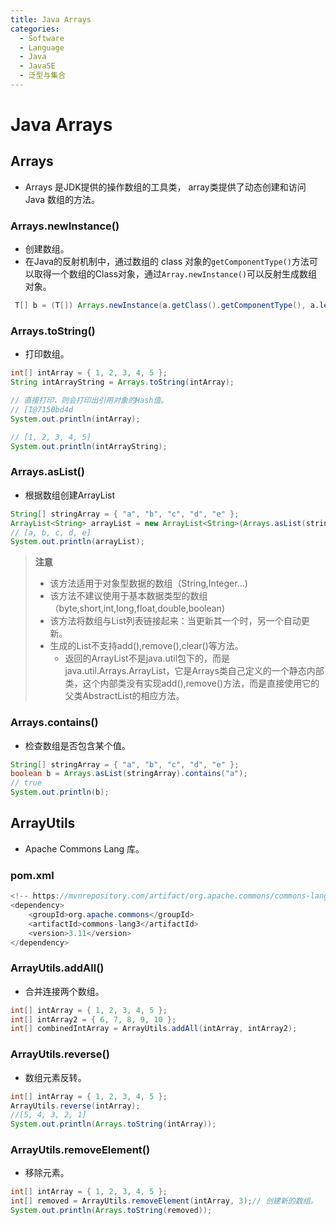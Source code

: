 ```yaml
---
title: Java Arrays
categories:
  - Software
  - Language
  - Java
  - JavaSE
  - 泛型与集合
---
```

# Java Arrays

## Arrays

- Arrays 是JDK提供的操作数组的工具类， array类提供了动态创建和访问 Java 数组的方法。

### Arrays.newInstance()

- 创建数组。
- 在Java的反射机制中，通过数组的 class 对象的`getComponentType()`方法可以取得一个数组的Class对象，通过`Array.newInstance()`可以反射生成数组对象。

```java
 T[] b = (T[]) Arrays.newInstance(a.getClass().getComponentType(), a.length);
```

### Arrays.toString()

- 打印数组。

```java
int[] intArray = { 1, 2, 3, 4, 5 };
String intArrayString = Arrays.toString(intArray);

// 直接打印，则会打印出引用对象的Hash值。
// [I@7150bd4d
System.out.println(intArray);

// [1, 2, 3, 4, 5]
System.out.println(intArrayString);
```

### Arrays.asList()

- 根据数组创建ArrayList

```java
String[] stringArray = { "a", "b", "c", "d", "e" };
ArrayList<String> arrayList = new ArrayList<String>(Arrays.asList(stringArray));
// [a, b, c, d, e]
System.out.println(arrayList);
```

> **注意**
>
> - 该方法适用于对象型数据的数组（String,Integer...)
> - 该方法不建议使用于基本数据类型的数组（byte,short,int,long,float,double,boolean)
> - 该方法将数组与List列表链接起来：当更新其一个时，另一个自动更新。
> - 生成的List不支持add(),remove(),clear()等方法。
>   - 返回的ArrayList不是java.util包下的，而是java.util.Arrays.ArrayList，它是Arrays类自己定义的一个静态内部类，这个内部类没有实现add(),remove()方法，而是直接使用它的父类AbstractList的相应方法。
>

### Arrays.contains()

- 检查数组是否包含某个值。

```java
String[] stringArray = { "a", "b", "c", "d", "e" };
boolean b = Arrays.asList(stringArray).contains("a");
// true
System.out.println(b);
```

## ArrayUtils

- Apache Commons Lang 库。

### pom.xml

```java
<!-- https://mvnrepository.com/artifact/org.apache.commons/commons-lang3 -->
<dependency>
    <groupId>org.apache.commons</groupId>
    <artifactId>commons-lang3</artifactId>
    <version>3.11</version>
</dependency>
```

### ArrayUtils.addAll()

- 合并连接两个数组。

```java
int[] intArray = { 1, 2, 3, 4, 5 };
int[] intArray2 = { 6, 7, 8, 9, 10 };
int[] combinedIntArray = ArrayUtils.addAll(intArray, intArray2);
```

### ArrayUtils.reverse()

- 数组元素反转。

```java
int[] intArray = { 1, 2, 3, 4, 5 };
ArrayUtils.reverse(intArray);
//[5, 4, 3, 2, 1]
System.out.println(Arrays.toString(intArray));
```

### ArrayUtils.removeElement()

- 移除元素。

```java
int[] intArray = { 1, 2, 3, 4, 5 };
int[] removed = ArrayUtils.removeElement(intArray, 3);// 创建新的数组。
System.out.println(Arrays.toString(removed));
```

